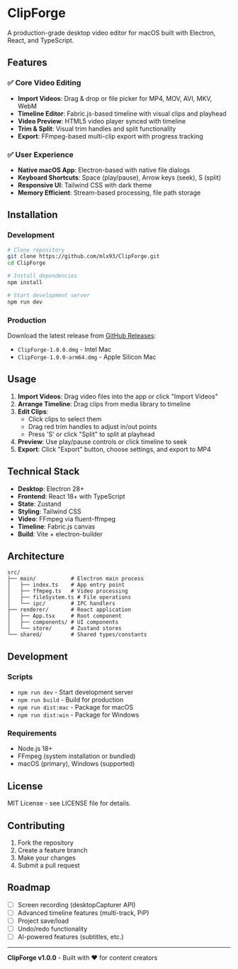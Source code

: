 # ClipForge

A production-grade desktop video editor for macOS built with Electron, React, and TypeScript.

## Features

### ✅ Core Video Editing
- **Import Videos**: Drag & drop or file picker for MP4, MOV, AVI, MKV, WebM
- **Timeline Editor**: Fabric.js-based timeline with visual clips and playhead
- **Video Preview**: HTML5 video player synced with timeline
- **Trim & Split**: Visual trim handles and split functionality
- **Export**: FFmpeg-based multi-clip export with progress tracking

### ✅ User Experience
- **Native macOS App**: Electron-based with native file dialogs
- **Keyboard Shortcuts**: Space (play/pause), Arrow keys (seek), S (split)
- **Responsive UI**: Tailwind CSS with dark theme
- **Memory Efficient**: Stream-based processing, file path storage

## Installation

### Development
```bash
# Clone repository
git clone https://github.com/mlx93/ClipForge.git
cd ClipForge

# Install dependencies
npm install

# Start development server
npm run dev
```

### Production
Download the latest release from [GitHub Releases](https://github.com/mlx93/ClipForge/releases):
- `ClipForge-1.0.0.dmg` - Intel Mac
- `ClipForge-1.0.0-arm64.dmg` - Apple Silicon Mac

## Usage

1. **Import Videos**: Drag video files into the app or click "Import Videos"
2. **Arrange Timeline**: Drag clips from media library to timeline
3. **Edit Clips**: 
   - Click clips to select them
   - Drag red trim handles to adjust in/out points
   - Press 'S' or click "Split" to split at playhead
4. **Preview**: Use play/pause controls or click timeline to seek
5. **Export**: Click "Export" button, choose settings, and export to MP4

## Technical Stack

- **Desktop**: Electron 28+
- **Frontend**: React 18+ with TypeScript
- **State**: Zustand
- **Styling**: Tailwind CSS
- **Video**: FFmpeg via fluent-ffmpeg
- **Timeline**: Fabric.js canvas
- **Build**: Vite + electron-builder

## Architecture

```
src/
├── main/           # Electron main process
│   ├── index.ts    # App entry point
│   ├── ffmpeg.ts   # Video processing
│   ├── fileSystem.ts # File operations
│   └── ipc/        # IPC handlers
├── renderer/       # React application
│   ├── App.tsx     # Root component
│   ├── components/ # UI components
│   └── store/      # Zustand stores
└── shared/         # Shared types/constants
```

## Development

### Scripts
- `npm run dev` - Start development server
- `npm run build` - Build for production
- `npm run dist:mac` - Package for macOS
- `npm run dist:win` - Package for Windows

### Requirements
- Node.js 18+
- FFmpeg (system installation or bundled)
- macOS (primary), Windows (supported)

## License

MIT License - see LICENSE file for details.

## Contributing

1. Fork the repository
2. Create a feature branch
3. Make your changes
4. Submit a pull request

## Roadmap

- [ ] Screen recording (desktopCapturer API)
- [ ] Advanced timeline features (multi-track, PiP)
- [ ] Project save/load
- [ ] Undo/redo functionality
- [ ] AI-powered features (subtitles, etc.)

---

**ClipForge v1.0.0** - Built with ❤️ for content creators
